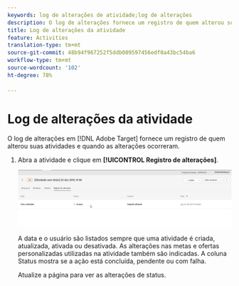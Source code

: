 ```yaml
---
keywords: log de alterações de atividade;log de alterações
description: O log de alterações fornece um registro de quem alterou suas atividades e quais foram as alterações.
title: Log de alterações da atividade
feature: Activities
translation-type: tm+mt
source-git-commit: 48b94f967252f5ddb009597456edf0a43bc54ba6
workflow-type: tm+mt
source-wordcount: '102'
ht-degree: 78%

---
```



# Log de alterações da atividade

O log de alterações em [!DNL Adobe Target] fornece um registro de quem alterou suas atividades e quando as alterações ocorreram.

1. Abra a atividade e clique em **[!UICONTROL Registro de alterações]**.

   ![Log de alterações da atividade](/help/c-activities/assets/change_log.png)

   A data e o usuário são listados sempre que uma atividade é criada, atualizada, ativada ou desativada. As alterações nas metas e ofertas personalizadas utilizadas na atividade também são indicadas. A coluna Status mostra se a ação está concluída, pendente ou com falha.

   Atualize a página para ver as alterações de status.

